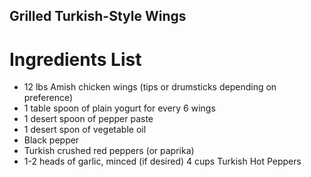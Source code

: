 ## Grilled Turkish-Style Wings

# Ingredients List

* 12 lbs Amish chicken wings (tips or drumsticks depending on preference)
* 1 table spoon of plain yogurt for every 6 wings
* 1 desert spoon of pepper paste
* 1 desert spon of vegetable oil
* Black pepper
* Turkish crushed red peppers (or paprika)
* 1-2 heads of garlic, minced (if desired)
4 cups Turkish Hot Peppers
  
